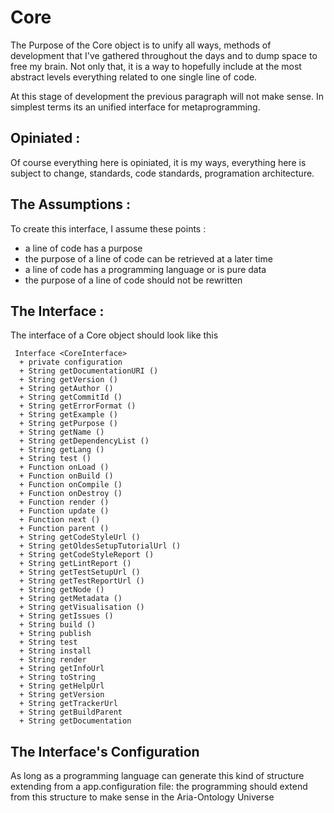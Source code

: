 # Core

The Purpose of the Core object is to unify all ways, methods of development that 
I've gathered throughout the days and to dump space to free my brain.
Not only that, it is a way to hopefully include at the most abstract levels everything related to one single line of code.

At this stage of development the previous paragraph will not make sense. In simplest terms its an unified interface for metaprogramming.

## Opiniated :

Of course everything here is opiniated, it is my ways, everything here is subject to change,
standards, code standards, programation architecture.

## The Assumptions :

To create this interface, I assume these points :
  - a line of code has a purpose
  - the purpose of a line of code can be retrieved at a later time
  - a line of code has a programming language or is pure data
  - the purpose of a line of code should not be rewritten 
  
## The Interface :

The interface of a Core object should look like this

     Interface <CoreInterface>
      + private configuration
      + String getDocumentationURI ()
      + String getVersion ()
      + String getAuthor ()
      + String getCommitId ()
      + String getErrorFormat ()
      + String getExample ()
      + String getPurpose ()
      + String getName ()
      + String getDependencyList ()
      + String getLang ()
      + String test ()
      + Function onLoad ()
      + Function onBuild ()
      + Function onCompile ()
      + Function onDestroy ()
      + Function render ()
      + Function update ()
      + Function next ()
      + Function parent ()
      + String getCodeStyleUrl () 
      + String getOldesSetupTutorialUrl ()
      + String getCodeStyleReport ()
      + String getLintReport () 
      + String getTestSetupUrl () 
      + String getTestReportUrl ()
      + String getNode ()
      + String getMetadata ()
      + String getVisualisation ()
      + String getIssues ()
      + String build ()
      + String publish 
      + String test 
      + String install 
      + String render 
      + String getInfoUrl 
      + String toString 
      + String getHelpUrl 
      + String getVersion 
      + String getTrackerUrl 
      + String getBuildParent 
      + String getDocumentation 
 
## The Interface's Configuration
As long as a programming language can generate this kind of structure extending from a app.configuration file:
the programming should extend from this structure to make sense in the Aria-Ontology Universe


